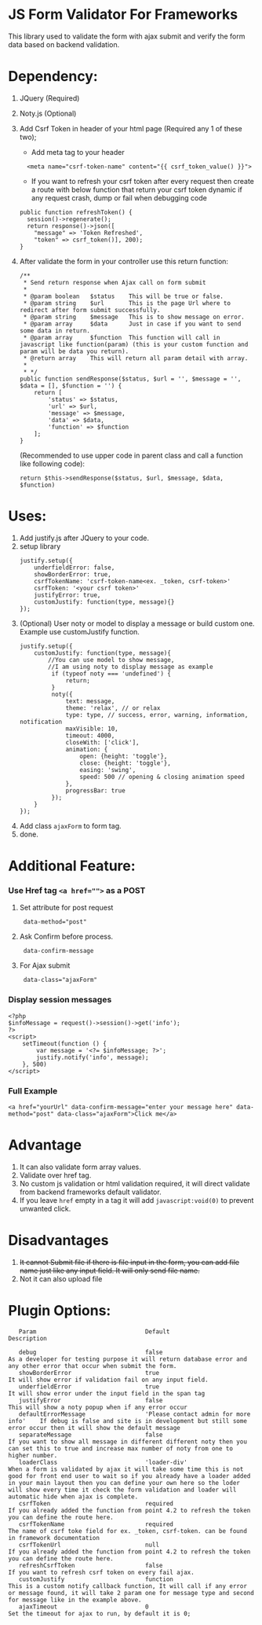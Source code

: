 # JS Form Validator For Frameworks

This library used to validate the form with ajax submit and verify the form data based on backend validation.

# Dependency:
1. JQuery (Required)
2. Noty.js (Optional)
3. Add Csrf Token in header of your html page (Required any 1 of these two);
    - Add meta tag to your header
    ```
	  <meta name="csrf-token-name" content="{{ csrf_token_value() }}">
    ```

    - If you want to refresh your csrf token after every request then create a route with below function that return your csrf token dynamic if any request crash, dump or fail when debugging code
    ```
	public function refreshToken() {
	  session()->regenerate();
	  return response()->json([
	    "message" => 'Token Refreshed',
	    "token" => csrf_token()], 200);
	}
    
    ```

4. After validate the form in your controller use this return function:
    ```
    /**
     * Send return response when Ajax call on form submit
     * 
     * @param boolean   $status    This will be true or false.
     * @param string    $url       This is the page Url where to redirect after form submit successfully.
     * @param string    $message   This is to show message on error.
     * @param array     $data      Just in case if you want to send some data in return.
     * @param array     $function  This function will call in javascript like function(param) (this is your custom function and param will be data you return).
     * @return array    This will return all param detail with array.
     * 
     * */
    public function sendResponse($status, $url = '', $message = '', $data = [], $function = '') {
        return [
            'status' => $status,
            'url' => $url,
            'message' => $message,
            'data' => $data,
            'function' => $function
        ];
    }
    ```
   (Recommended to use upper code in parent class and call a function like following code):
    ```
    return $this->sendResponse($status, $url, $message, $data, $function)
    ```

# Uses:
1. Add justify.js after JQuery to your code.
2. setup library
    ```
    justify.setup({
        underfieldError: false,
        showBorderError: true,
        csrfTokenName: 'csrf-token-name<ex. _token, csrf-token>'
        csrfToken: '<your csrf token>'
        justifyError: true,
        customJustify: function(type, message){}
    });
    ```
3. (Optional) User noty or model to display a message or build custom one. Example use customJustify function.
    ```
    justify.setup({
        customJustify: function(type, message){
            //You can use model to show message,
            //I am using noty to display message as example
             if (typeof noty === 'undefined') {
                 return;
             }
             noty({
                 text: message,
                 theme: 'relax', // or relax
                 type: type, // success, error, warning, information, notification
                 maxVisible: 10,
                 timeout: 4000,
                 closeWith: ['click'],
                 animation: {
                     open: {height: 'toggle'},
                     close: {height: 'toggle'},
                     easing: 'swing',
                     speed: 500 // opening & closing animation speed
                 },
                 progressBar: true
             });
        }
    });
    ```
3. Add class ```ajaxForm``` to form tag.
3. done.

# Additional Feature:
### Use Href tag ```<a href="">``` as a POST
1. Set attribute for post request
        
        data-method="post"

2. Ask Confirm before process.
        
        data-confirm-message

3. For Ajax submit
        
        data-class="ajaxForm"
        
### Display session messages
    <?php
    $infoMessage = request()->session()->get('info');
    ?>
    <script>
        setTimeout(function () {
            var message = '<?= $infoMessage; ?>';
            justify.notify('info', message);
        }, 500)
    </script>

### Full Example

    <a href="yourUrl" data-confirm-message="enter your message here" data-method="post" data-class="ajaxForm">Click me</a>

# Advantage
1. It can also validate form array values.
2. Validate over href tag.
3. No custom js validation or html validation required, it will direct validate from backend frameworks default validator.
4. If you leave ```href``` empty in a tag it will add ```javascript:void(0)``` to prevent unwanted click.

# Disadvantages
1. <strike>It cannot Submit file if there is file input in the form, you can add file name just like any input field. It will only send file name.</strike>
2. Not it can also upload file 

# Plugin Options:

```
   Param                               Default                             Description
   
   debug                               false                                   As a developer for testing purpose it will return database error and any other error that occur when submit the form.
   showBorderError                     true                                    It will show error if validation fail on any input field.
   underfieldError                     true                                    It will show error under the input field in the span tag
   justifyError                        false                                   This will show a noty popup when if any error occur
   defaultErrorMessage                 'Please contact admin for more info'    If debug is false and site is in development but still some error occur then it will show the default message
   separateMessage                     false                                   If you want to show all message in different different noty then you can set this to true and increase max number of noty from one to higher number.
   loaderClass                         'loader-div'                            When a form is validated by ajax it will take some time this is not good for front end user to wait so if you already have a loader added in your main layout then you can define your own here so the loder will show every time it check the form validation and loader will automatic hide when ajax is complete.
   csrfToken                           required                                If you already added the function from point 4.2 to refresh the token you can define the route here.
   csrfTokenName                       required                                The name of csrf toke field for ex. _token, csrf-token. can be found in framework documentation
   csrfTokenUrl                        null                                    If you already added the function from point 4.2 to refresh the token you can define the route here.
   refreshCsrfToken                    false                                   If you want to refresh csrf token on every fail ajax.
   customJustify                       function                                This is a custom notify callback function, It will call if any error or message found, it will take 2 param one for message type and second for message like in the example above.
   ajaxTimeout                         0                                       Set the timeout for ajax to run, by default it is 0;
```
